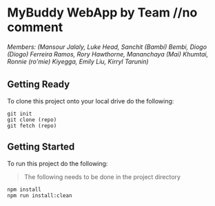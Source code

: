 # MyBuddy WebApp by Team //no comment 
###### Members: (Mansour Jalaly, Luke Head, Sanchit (Bambi) Bembi, Diogo (Diogo) Ferreira Ramos, Rory Hawthorne, Mananchaya (Mai) Khumtai, Ronnie (ro'mie) Kiyegga, Emily Liu, Kirryl Tarunin)

## Getting Ready
To clone this project onto your local drive do the following:
```
git init
git clone (repo)
git fetch (repo)
```
## Getting Started
To run this project do the following:
>The following needs to be done in the project directory
```
npm install
npm run install:clean
```
